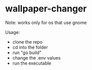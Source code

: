 # wallpaper-changer

Note: works only for os that use gnome

Usage:
- clone the repo
- cd into the folder
- run "go build"
- change the .env values
- run the executable
